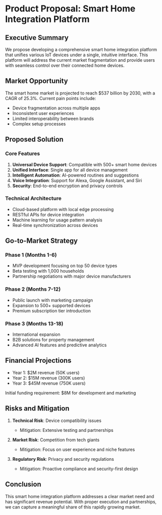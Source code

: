 # Product Proposal: Smart Home Integration Platform

## Executive Summary

We propose developing a comprehensive smart home integration platform that unifies various IoT devices under a single, intuitive interface. This platform will address the current market fragmentation and provide users with seamless control over their connected home devices.

## Market Opportunity

The smart home market is projected to reach $537 billion by 2030, with a CAGR of 25.3%. Current pain points include:

- Device fragmentation across multiple apps
- Inconsistent user experiences
- Limited interoperability between brands
- Complex setup processes

## Proposed Solution

### Core Features
1. **Universal Device Support**: Compatible with 500+ smart home devices
2. **Unified Interface**: Single app for all device management
3. **Intelligent Automation**: AI-powered routines and suggestions
4. **Voice Integration**: Support for Alexa, Google Assistant, and Siri
5. **Security**: End-to-end encryption and privacy controls

### Technical Architecture
- Cloud-based platform with local edge processing
- RESTful APIs for device integration
- Machine learning for usage pattern analysis
- Real-time synchronization across devices

## Go-to-Market Strategy

### Phase 1 (Months 1-6)
- MVP development focusing on top 50 device types
- Beta testing with 1,000 households
- Partnership negotiations with major device manufacturers

### Phase 2 (Months 7-12)
- Public launch with marketing campaign
- Expansion to 500+ supported devices
- Premium subscription tier introduction

### Phase 3 (Months 13-18)
- International expansion
- B2B solutions for property management
- Advanced AI features and predictive analytics

## Financial Projections

- Year 1: $2M revenue (50K users)
- Year 2: $15M revenue (300K users)
- Year 3: $45M revenue (750K users)

Initial funding requirement: $8M for development and marketing

## Risks and Mitigation

1. **Technical Risk**: Device compatibility issues
   - Mitigation: Extensive testing and partnerships
   
2. **Market Risk**: Competition from tech giants
   - Mitigation: Focus on user experience and niche features
   
3. **Regulatory Risk**: Privacy and security regulations
   - Mitigation: Proactive compliance and security-first design

## Conclusion

This smart home integration platform addresses a clear market need and has significant revenue potential. With proper execution and partnerships, we can capture a meaningful share of this rapidly growing market.